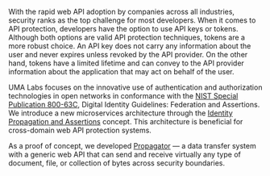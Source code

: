 With the rapid web API adoption by companies across all industries, security ranks as the top challenge for most developers. When it comes to API protection, developers have the option to use API keys or tokens. Although both options are valid API protection techniques, tokens are a more robust choice. An API key does not carry any information about the user and never expires unless revoked by the API provider. On the other hand, tokens have a limited lifetime and can convey to the API provider information about the application that may act on behalf of the user.

UMA Labs focuses on the innovative use of authentication and authorization technologies in open networks in conformance with the [NIST Special Publication 800-63C](https://pages.nist.gov/800-63-3/sp800-63c.html), Digital Identity Guidelines: Federation and Assertions. We introduce a new microservices architecture through the [Identity Propagation and Assertions](https://github.com/umalabs/identity-propagation-and-assertions) concept. This architecture is beneficial for cross-domain web API protection systems.

As a proof of concept, we developed [Propagator](https://github.com/umalabs/propagator) — a data transfer system with a generic web API that can send and receive virtually any type of document, file, or collection of bytes across security boundaries.
